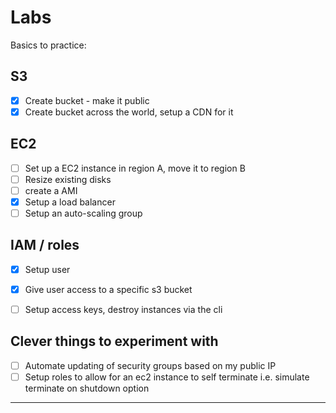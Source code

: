 Labs
======================================

Basics to practice:

S3
---------------

- [x] Create bucket - make it public
- [x] Create bucket across the world, setup a CDN for it

EC2
---------------

- [ ] Set up a EC2 instance in region A, move it to region B
- [ ] Resize existing disks
- [ ] create a AMI
- [x] Setup a load balancer
- [ ] Setup an auto-scaling group

IAM / roles
---------------

- [x] Setup user
- [x] Give user access to a specific s3 bucket
- [ ] Setup access keys, destroy instances via the cli


Clever things to experiment with
---------------
- [ ] Automate updating of security groups based on my public IP
- [ ] Setup roles to allow for an ec2 instance to self terminate i.e. simulate terminate on shutdown option

---------------
